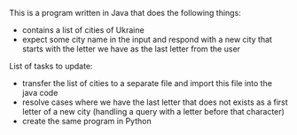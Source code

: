 This is a program written in Java that does the following things:

- contains a list of cities of Ukraine
- expect some city name in the input and respond with a new city that starts with the letter we have as the last letter from the user

List of tasks to update:

- transfer the list of cities to a separate file and import this file into the java code
- resolve cases where we have the last letter that does not exists as a first letter of a new city (handling a query with a letter before that character)
- create the same program in Python
